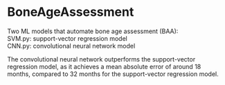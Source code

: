 # BoneAgeAssessment
Two ML models that automate bone age assessment (BAA):    
SVM.py: support-vector regression model  
CNN.py: convolutional neural network model  

The convolutional neural network outperforms the support-vector regression model, as it achieves a mean absolute error of around 18 months, compared to 32 months for the support-vector regression model.
